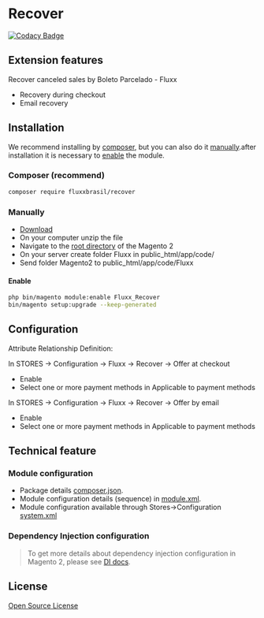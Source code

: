 # Recover

[![Codacy Badge](https://api.codacy.com/project/badge/Grade/a4d2fb1046a34ea7805cfcae0a7f8272)](https://app.codacy.com/manual/DevMagentoFluxx/recover?utm_source=github.com&utm_medium=referral&utm_content=DevMagentoFluxx/recover&utm_campaign=Badge_Grade_Dashboard)

## Extension features

Recover canceled sales by Boleto Parcelado - Fluxx
*   Recovery during checkout
*   Email recovery

## Installation

We recommend installing by [composer](README.md#via-composer), but you can also do it [manually](README.md#manual).after installation it is necessary to [enable](README.md#enable) the module.

### Composer (recommend)

``` sh
composer require fluxxbrasil/recover
```

### Manually

*   [Download](https://github.com/DevMagentoFluxx/recover/archive/master.zip)
*   On your computer unzip the file
*   Navigate to the [root directory](https://devdocs.magento.com/guides/v2.3/install-gde/basics/basics_docroot.html) of the Magento 2
*   On your server create folder Fluxx in public_html/app/code/
*   Send folder Magento2 to public_html/app/code/Fluxx

#### Enable

``` sh
php bin/magento module:enable Fluxx_Recover
bin/magento setup:upgrade --keep-generated 
```

## Configuration

Attribute Relationship Definition:

In STORES -> Configuration -> Fluxx -> Recover -> Offer at checkout

*   Enable
*   Select one or more payment methods in Applicable to payment methods

In STORES -> Configuration -> Fluxx -> Recover -> Offer by email

*   Enable
*   Select one or more payment methods in Applicable to payment methods

## Technical feature

### Module configuration
*   Package details [composer.json](composer.json).
*   Module configuration details (sequence) in [module.xml](etc/module.xml).
*   Module configuration available through Stores->Configuration [system.xml](etc/adminhtml/system.xml)

### Dependency Injection configuration
> To get more details about dependency injection configuration in Magento 2, please see [DI docs](http://devdocs.magento.com/guides/v2.0/extension-dev-guide/depend-inj.html).

## License
[Open Source License](LICENSE.txt)

